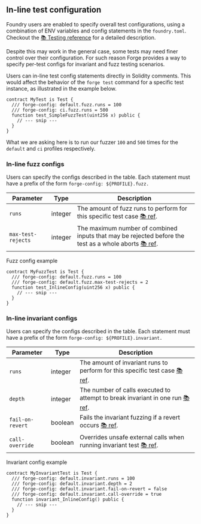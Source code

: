 ## In-line test configuration
Foundry users are enabled to specify overall test configurations, using a combination of ENV variables and config statements in the `foundry.toml`. Checkout the [📚 Testing reference](./testing) for a detailed description.

Despite this may work in the general case, some tests may need finer control over their configuration. For such reason Forge provides a way to specify per-test configs for invariant and fuzz testing scenarios. 

Users can in-line test config statements directly in Solidity comments. This would affect the behavior of the `forge test` command for a specific test instance, as illustrated in the example below.

```solidity
contract MyTest is Test {
  /// forge-config: default.fuzz.runs = 100
  /// forge-config: ci.fuzz.runs = 500
  function test_SimpleFuzzTest(uint256 x) public {
    // --- snip ---
  }
}
```

What we are asking here is to run our fuzzer `100` and `500` times for the `default` and `ci` profiles respectively.

### In-line fuzz configs
Users can specify the configs described in the table. Each statement must have a prefix of the form `forge-config: ${PROFILE}.fuzz.`

| Parameter | Type | Description |
|-|-|-|
|`runs`|integer|The amount of fuzz runs to perform for this specific test case [📚 ref](./testing#runs).|
|`max-test-rejects`|integer|The maximum number of combined inputs that may be rejected before the test as a whole aborts [📚 ref](./testing#max_test_rejects).|

Fuzz config example
```solidity
contract MyFuzzTest is Test {
  /// forge-config: default.fuzz.runs = 100
  /// forge-config: default.fuzz.max-test-rejects = 2
  function test_InlineConfig(uint256 x) public {
    // --- snip ---
  }
}
```

### In-line invariant configs
Users can specify the configs described in the table. Each statement must have a prefix of the form `forge-config: ${PROFILE}.invariant.`

| Parameter | Type | Description |
|-|-|-|
|`runs`|integer|The amount of invariant runs to perform for this specific test case [📚 ref](./testing#runs-1).
|`depth`|integer|The number of calls executed to attempt to break invariant in one run [📚 ref](./testing#depth).
|`fail-on-revert`|boolean|Fails the invariant fuzzing if a revert occurs [📚 ref](./testing#fail_on_revert).
|`call-override`|boolean|Overrides unsafe external calls when running invariant test [📚 ref](./testing#call_override).

Invariant config example
```solidity
contract MyInvariantTest is Test {
  /// forge-config: default.invariant.runs = 100
  /// forge-config: default.invariant.depth = 2
  /// forge-config: default.invariant.fail-on-revert = false
  /// forge-config: default.invariant.call-override = true
  function invariant_InlineConfig() public {
    // --- snip ---
  }
}
```



